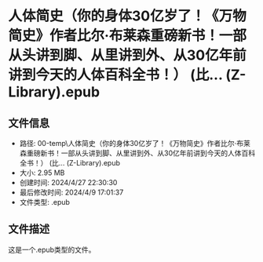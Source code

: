 ﻿# 人体简史（你的身体30亿岁了！《万物简史》作者比尔·布莱森重磅新书！一部从头讲到脚、从里讲到外、从30亿年前讲到今天的人体百科全书！） (比... (Z-Library).epub

## 文件信息
- 路径: 00-temp\人体简史（你的身体30亿岁了！《万物简史》作者比尔·布莱森重磅新书！一部从头讲到脚、从里讲到外、从30亿年前讲到今天的人体百科全书！） (比... (Z-Library).epub
- 大小: 2.95 MB
- 创建时间: 2024/4/27 22:30:30
- 最后修改时间: 2024/4/9 17:01:37
- 文件类型: .epub

## 文件描述
这是一个.epub类型的文件。

